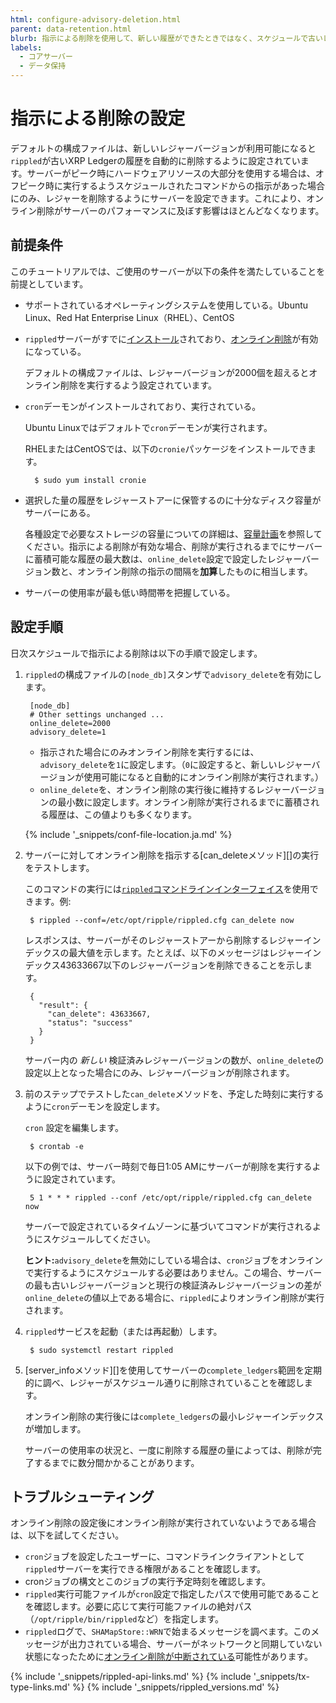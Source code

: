 ```yaml
---
html: configure-advisory-deletion.html
parent: data-retention.html
blurb: 指示による削除を使用して、新しい履歴ができたときではなく、スケジュールで古いレジャー履歴を削除します。
labels:
  - コアサーバー
  - データ保持
---
```

# 指示による削除の設定

デフォルトの構成ファイルは、新しいレジャーバージョンが利用可能になると`rippled`が古いXRP Ledgerの履歴を自動的に削除するように設定されています。サーバーがピーク時にハードウェアリソースの大部分を使用する場合は、オフピーク時に実行するようスケジュールされたコマンドからの指示があった場合にのみ、レジャーを削除するようにサーバーを設定できます。これにより、オンライン削除がサーバーのパフォーマンスに及ぼす影響はほとんどなくなります。

## 前提条件

このチュートリアルでは、ご使用のサーバーが以下の条件を満たしていることを前提としています。

- サポートされているオペレーティングシステムを使用している。Ubuntu Linux、Red Hat Enterprise Linux（RHEL）、CentOS

- `rippled`サーバーがすでに[インストール](install-rippled.html)されており、[オンライン削除](online-deletion.html)が有効になっている。

    デフォルトの構成ファイルは、レジャーバージョンが2000個を超えるとオンライン削除を実行するよう設定されています。

- `cron`デーモンがインストールされており、実行されている。

    Ubuntu Linuxではデフォルトで`cron`デーモンが実行されます。

    RHELまたはCentOSでは、以下の`cronie`パッケージをインストールできます。

        $ sudo yum install cronie

- 選択した量の履歴をレジャーストアーに保管するのに十分なディスク容量がサーバーにある。

    各種設定で必要なストレージの容量についての詳細は、[容量計画](capacity-planning.html)を参照してください。指示による削除が有効な場合、削除が実行されるまでにサーバーに蓄積可能な履歴の最大数は、`online_delete`設定で設定したレジャーバージョン数と、オンライン削除の指示の間隔を**加算**したものに相当します。

- サーバーの使用率が最も低い時間帯を把握している。

## 設定手順

日次スケジュールで指示による削除は以下の手順で設定します。

1. `rippled`の構成ファイルの`[node_db]`スタンザで`advisory_delete`を有効にします。

        [node_db]
        # Other settings unchanged ...
      	online_delete=2000
      	advisory_delete=1

    - 指示された場合にのみオンライン削除を実行するには、`advisory_delete`を`1`に設定します。（`0`に設定すると、新しいレジャーバージョンが使用可能になると自動的にオンライン削除が実行されます。）
    - `online_delete`を、オンライン削除の実行後に維持するレジャーバージョンの最小数に設定します。オンライン削除が実行されるまでに蓄積される履歴は、この値よりも多くなります。

    {% include '_snippets/conf-file-location.ja.md' %}<!--_ -->

2. サーバーに対してオンライン削除を指示する[can_deleteメソッド][]の実行をテストします。

    このコマンドの実行には[`rippled`コマンドラインインターフェイス](get-started-using-http-websocket-apis.html#コマンドライン)を使用できます。例:

        $ rippled --conf=/etc/opt/ripple/rippled.cfg can_delete now

    レスポンスは、サーバーがそのレジャーストアーから削除するレジャーインデックスの最大値を示します。たとえば、以下のメッセージはレジャーインデックス43633667以下のレジャーバージョンを削除できることを示します。

        {
          "result": {
            "can_delete": 43633667,
            "status": "success"
          }
        }

    サーバー内の _新しい_ 検証済みレジャーバージョンの数が、`online_delete`の設定以上となった場合にのみ、レジャーバージョンが削除されます。

3. 前のステップでテストした`can_delete`メソッドを、予定した時刻に実行するように`cron`デーモンを設定します。

    `cron` 設定を編集します。

        $ crontab -e

    以下の例では、サーバー時刻で毎日1:05 AMにサーバーが削除を実行するように設定されています。

        5 1 * * * rippled --conf /etc/opt/ripple/rippled.cfg can_delete now

    サーバーで設定されているタイムゾーンに基づいてコマンドが実行されるようにスケジュールしてください。

    **ヒント:**`advisory_delete`を無効にしている場合は、`cron`ジョブをオンラインで実行するようにスケジュールする必要はありません。この場合、サーバーの最も古いレジャーバージョンと現行の検証済みレジャーバージョンの差が`online_delete`の値以上である場合に、`rippled`によりオンライン削除が実行されます。

4. `rippled`サービスを起動（または再起動）します。

        $ sudo systemctl restart rippled

5. [server_infoメソッド][]を使用してサーバーの`complete_ledgers`範囲を定期的に調べ、レジャーがスケジュール通りに削除されていることを確認します。

    オンライン削除の実行後には`complete_ledgers`の最小レジャーインデックスが増加します。

    サーバーの使用率の状況と、一度に削除する履歴の量によっては、削除が完了するまでに数分間かかることがあります。

## トラブルシューティング

オンライン削除の設定後にオンライン削除が実行されていないようである場合は、以下を試してください。

- `cron`ジョブを設定したユーザーに、コマンドラインクライアントとして`rippled`サーバーを実行できる権限があることを確認します。
- cronジョブの構文とこのジョブの実行予定時刻を確認します。
- `rippled`実行可能ファイルが`cron`設定で指定したパスで使用可能であることを確認します。必要に応じて実行可能ファイルの絶対パス（`/opt/ripple/bin/rippled`など）を指定します。
- `rippled`ログで、`SHAMapStore::WRN`で始まるメッセージを調べます。このメッセージが出力されている場合、サーバーがネットワークと同期していない状態になったために[オンライン削除が中断されている](online-deletion.html#オンライン削除の中断)可能性があります。

<!--{# common link defs #}-->
{% include '_snippets/rippled-api-links.md' %}
{% include '_snippets/tx-type-links.md' %}
{% include '_snippets/rippled_versions.md' %}
